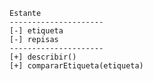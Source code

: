     Estante
    ---------------------
    [-] etiqueta
    [-] repisas
    ---------------------
    [+] describir()
    [+] compararEtiqueta(etiqueta)